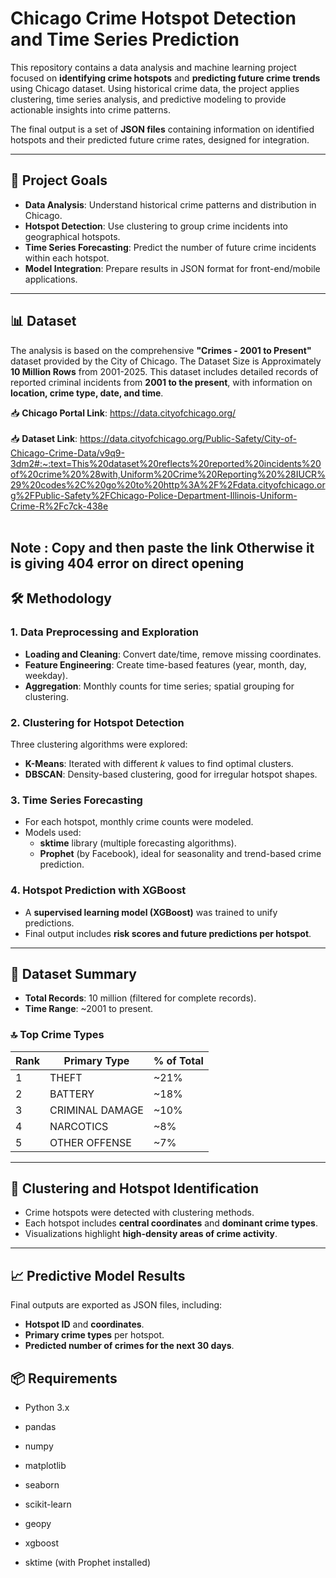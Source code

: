 # Chicago Crime Hotspot Detection and Time Series Prediction

This repository contains a data analysis and machine learning project focused on **identifying crime hotspots** and **predicting future crime trends** using Chicago dataset. Using historical crime data, the project applies clustering, time series analysis, and predictive modeling to provide actionable insights into crime patterns.

The final output is a set of **JSON files** containing information on identified hotspots and their predicted future crime rates, designed for integration.

---

## 🚀 Project Goals
- **Data Analysis**: Understand historical crime patterns and distribution in Chicago.  
- **Hotspot Detection**: Use clustering to group crime incidents into geographical hotspots.  
- **Time Series Forecasting**: Predict the number of future crime incidents within each hotspot.  
- **Model Integration**: Prepare results in JSON format for front-end/mobile applications.  

---

## 📊 Dataset
The analysis is based on the comprehensive **"Crimes - 2001 to Present"** dataset provided by the City of Chicago. The Dataset Size is Approximately **10 Million Rows** from 2001-2025.
This dataset includes detailed records of reported criminal incidents from **2001 to the present**, with information on **location, crime type, date, and time**.

📥 **Chicago Portal Link**: https://data.cityofchicago.org/
<br><br>
📥 **Dataset Link**: https://data.cityofchicago.org/Public-Safety/City-of-Chicago-Crime-Data/v9q9-3dm2#:~:text=This%20dataset%20reflects%20reported%20incidents%20of%20crime%20%28with,Uniform%20Crime%20Reporting%20%28IUCR%29%20codes%2C%20go%20to%20http%3A%2F%2Fdata.cityofchicago.org%2FPublic-Safety%2FChicago-Police-Department-Illinois-Uniform-Crime-R%2Fc7ck-438e
<br><br>

**Note** : Copy and then paste the link Otherwise it is giving 404 error on direct opening
---

## 🛠 Methodology

### 1. Data Preprocessing and Exploration
- **Loading and Cleaning**: Convert date/time, remove missing coordinates.  
- **Feature Engineering**: Create time-based features (year, month, day, weekday).  
- **Aggregation**: Monthly counts for time series; spatial grouping for clustering.  

### 2. Clustering for Hotspot Detection
Three clustering algorithms were explored:  
- **K-Means**: Iterated with different *k* values to find optimal clusters.  
- **DBSCAN**: Density-based clustering, good for irregular hotspot shapes.    

### 3. Time Series Forecasting
- For each hotspot, monthly crime counts were modeled.  
- Models used:  
  - **sktime** library (multiple forecasting algorithms).  
  - **Prophet** (by Facebook), ideal for seasonality and trend-based crime prediction.  

### 4. Hotspot Prediction with XGBoost
- A **supervised learning model (XGBoost)** was trained to unify predictions.  
- Final output includes **risk scores and future predictions per hotspot**.  

---

## 📌 Dataset Summary
- **Total Records**: 10 million (filtered for complete records).  
- **Time Range**: ~2001 to present.  

### 🔝 Top Crime Types
| Rank | Primary Type       | % of Total |
|------|-------------------|-------------|
| 1    | THEFT             | ~21%        |
| 2    | BATTERY           | ~18%        |
| 3    | CRIMINAL DAMAGE   | ~10%        |
| 4    | NARCOTICS         | ~8%         |
| 5    | OTHER OFFENSE     | ~7%         |

---

## 📍 Clustering and Hotspot Identification
- Crime hotspots were detected with clustering methods.  
- Each hotspot includes **central coordinates** and **dominant crime types**.  
- Visualizations highlight **high-density areas of crime activity**.  

---

## 📈 Predictive Model Results
Final outputs are exported as JSON files, including:  
- **Hotspot ID** and **coordinates**.  
- **Primary crime types** per hotspot.  
- **Predicted number of crimes for the next 30 days**.  

## 📦 Requirements
- Python 3.x
- pandas

- numpy

- matplotlib

- seaborn

- scikit-learn

- geopy

- xgboost

- sktime (with Prophet installed)

